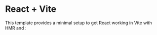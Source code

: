 # React + Vite

This template provides a minimal setup to get React working in Vite with HMR and :


